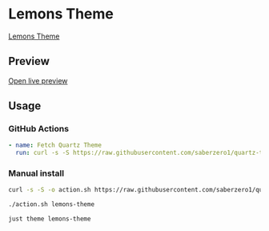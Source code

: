 # Lemons Theme

[Lemons Theme](https://mprojectscode.github.io/)

## Preview

[Open live preview](https://quartz-themes.github.io/lemons-theme/)

## Usage

### GitHub Actions

```yaml
- name: Fetch Quartz Theme
  run: curl -s -S https://raw.githubusercontent.com/saberzero1/quartz-themes/master/action.sh | bash -s -- lemons-theme
```

### Manual install

```bash
curl -s -S -o action.sh https://raw.githubusercontent.com/saberzero1/quartz-themes/master/action.sh

./action.sh lemons-theme
```

```bash
just theme lemons-theme
```
